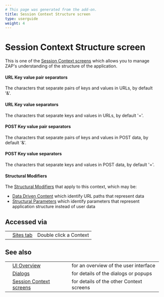 ```yaml
---
# This page was generated from the add-on.
title: Session Context Structure screen
type: userguide
weight: 4
---
```


# Session Context Structure screen


This is one of the [Session Context screens](/docs/desktop/ui/dialogs/session/contexts/)
which allows you to manage ZAP's understanding of the structure of the application.

#### URL Key value pair separators

The characters that separate pairs of keys and values in URLs, by default '\&'.

#### URL Key value separators

The characters that separate keys and values in URLs, by default '='.

#### POST Key value pair separators

The characters that separate pairs of keys and values in POST data, by default '\&'.

#### POST Key value separators

The characters that separate keys and values in POST data, by default '='.

#### Structural Modifiers

The [Structural Modifiers](/docs/desktop/start/features/structmods/) that apply to this context, which may be:

* [Data Driven Content](/docs/desktop/start/features/ddc/) which identify URL paths that represent data
* [Structural Parameters](/docs/desktop/start/features/structparams/) which identify parameters that represent application structure instead of user data

## Accessed via

|   |                                           |                        |
|---|-------------------------------------------|------------------------|
|   | [Sites tab](/docs/desktop/ui/tabs/sites/) | Double click a Context |

## See also

|   |                                                                       |                                          |
|---|-----------------------------------------------------------------------|------------------------------------------|
|   | [UI Overview](/docs/desktop/ui/)                                      | for an overview of the user interface    |
|   | [Dialogs](/docs/desktop/ui/dialogs/)                                  | for details of the dialogs or popups     |
|   | [Session Context screens](/docs/desktop/ui/dialogs/session/contexts/) | for details of the other Context screens |

